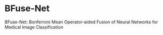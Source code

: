 # BFuse-Net

BFuse-Net: Bonferroni Mean Operator-aided Fusion of Neural Networks for Medical Image Classification
